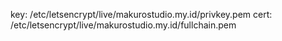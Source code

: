 key: /etc/letsencrypt/live/makurostudio.my.id/privkey.pem
cert: /etc/letsencrypt/live/makurostudio.my.id/fullchain.pem

